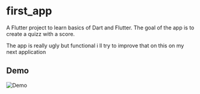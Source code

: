 # first_app

A Flutter project to learn basics of Dart and Flutter.
The goal of the app is to create a quizz with a score.

The app is really ugly but functional i ll try to improve that on this on my next application

## Demo 

![Demo](https://user-images.githubusercontent.com/20175372/67634444-3fd56300-f8bc-11e9-98e2-75dc3f70fb26.gif)

